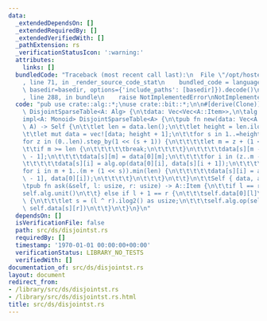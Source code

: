 ```yaml
---
data:
  _extendedDependsOn: []
  _extendedRequiredBy: []
  _extendedVerifiedWith: []
  _pathExtension: rs
  _verificationStatusIcon: ':warning:'
  attributes:
    links: []
  bundledCode: "Traceback (most recent call last):\n  File \"/opt/hostedtoolcache/Python/3.9.1/x64/lib/python3.9/site-packages/onlinejudge_verify/documentation/build.py\"\
    , line 71, in _render_source_code_stat\n    bundled_code = language.bundle(stat.path,\
    \ basedir=basedir, options={'include_paths': [basedir]}).decode()\n  File \"/opt/hostedtoolcache/Python/3.9.1/x64/lib/python3.9/site-packages/onlinejudge_verify/languages/rust.py\"\
    , line 288, in bundle\n    raise NotImplementedError\nNotImplementedError\n"
  code: "pub use crate::alg::*;\nuse crate::bit::*;\n\n#[derive(Clone)]\npub struct\
    \ DisjointSparseTable<A: Alg> {\n\tdata: Vec<Vec<A::Item>>,\n\talg: A,\n}\n\n\
    impl<A: Monoid> DisjointSparseTable<A> {\n\tpub fn new(data: Vec<A::Item>, alg:\
    \ A) -> Self {\n\t\tlet len = data.len();\n\t\tlet height = len.ilog2() as usize;\n\
    \t\tlet mut data = vec![data; height + 1];\n\t\tfor s in 1..=height {\n\t\t\t\
    for z in (0..len).step_by(1 << (s + 1)) {\n\t\t\t\tlet m = z + (1 << s);\n\t\t\
    \t\tif m >= len {\n\t\t\t\t\tbreak;\n\t\t\t\t}\n\t\t\t\tdata[s][m - 1] = data[0][m\
    \ - 1];\n\t\t\t\tdata[s][m] = data[0][m];\n\t\t\t\tfor i in (z..m - 1).rev() {\n\
    \t\t\t\t\tdata[s][i] = alg.op(data[0][i], data[s][i + 1]);\n\t\t\t\t}\n\t\t\t\t\
    for i in m + 1..(m + (1 << s)).min(len) {\n\t\t\t\t\tdata[s][i] = alg.op(data[s][i\
    \ - 1], data[0][i]);\n\t\t\t\t}\n\t\t\t}\n\t\t}\n\t\tSelf { data, alg }\n\t}\n\
    \tpub fn ask(&self, l: usize, r: usize) -> A::Item {\n\t\tif l == r {\n\t\t\t\
    self.alg.unit()\n\t\t} else if l + 1 == r {\n\t\t\tself.data[0][l]\n\t\t} else\
    \ {\n\t\t\tlet s = (l ^ r).ilog2() as usize;\n\t\t\tself.alg.op(self.data[s][l],\
    \ self.data[s][r])\n\t\t}\n\t}\n}\n"
  dependsOn: []
  isVerificationFile: false
  path: src/ds/disjointst.rs
  requiredBy: []
  timestamp: '1970-01-01 00:00:00+00:00'
  verificationStatus: LIBRARY_NO_TESTS
  verifiedWith: []
documentation_of: src/ds/disjointst.rs
layout: document
redirect_from:
- /library/src/ds/disjointst.rs
- /library/src/ds/disjointst.rs.html
title: src/ds/disjointst.rs
---
```

